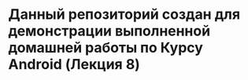 # Данный репозиторий создан для демонстрации выполненной домашней работы по Курсу Android (Лекция 8)
